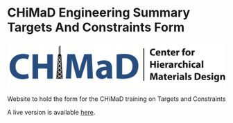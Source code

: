 # CHiMaD Engineering Summary Targets And Constraints Form

![CHiMaD logo](CHiMaD_Final_wname.png)

Website to hold the form for the CHiMaD training on Targets and Constraints

A live version is available [here](https://ageller.github.io/CHiMaDEngineeringSummaryTargetsAndConstraintsForm/).

